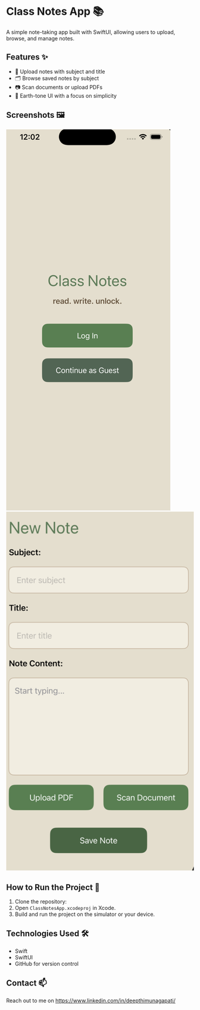 # Class Notes App 📚
A simple note-taking app built with SwiftUI, allowing users to upload, browse, and manage notes.

## Features ✨
- 📄 Upload notes with subject and title
- 🗂️ Browse saved notes by subject
- 📷 Scan documents or upload PDFs
- 🎨 Earth-tone UI with a focus on simplicity

## Screenshots 🖼️
![Home Screen](ClassNotes/Screenshots/screenshot1.png)
![Upload Note](ClassNotes/Screenshots/screenshot2.png)

## How to Run the Project 🚀
1. Clone the repository:
2. Open `ClassNotesApp.xcodeproj` in Xcode.
3. Build and run the project on the simulator or your device.

## Technologies Used 🛠️
- Swift
- SwiftUI
- GitHub for version control

## Contact 📫
Reach out to me on https://www.linkedin.com/in/deepthimunagapati/
